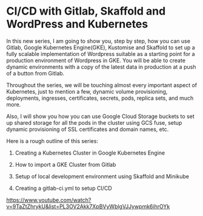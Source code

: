 # CI/CD with Gitlab, Skaffold and WordPress and Kubernetes

In this new series, I am going to show you, step by step, how you can use Gitlab, Google Kubernetes Engine(GKE), Kustomise and Skaffold to set up a fully scalable implementation of Wordpress suitable as a starting point for a production environment of Wordpress in GKE.
You will be able to create dynamic environments with a copy of the latest data in production at a push of a button from Gitlab. 

Throughout the series, we will be touching almost every important aspect of Kubernetes, just to mention a few, dynamic volume provisioning, deployments, ingresses, certificates, secrets, pods, replica sets, and much more.

Also, I will show you how you can use Google Cloud Storage buckets to set up shared storage for all the pods in the cluster using GCS fuse, setup dynamic provisioning of SSL certificates and domain names, etc.

Here is a rough outline of this series:

 1. Creating a Kubernetes Cluster in Google Kubernetes Engine

 2. How to import a GKE Cluster from Gitlab

 3. Setup of local development environment using Skaffold and Minikube

 4. Creating a gitlab-ci.yml to setup CI/CD

https://www.youtube.com/watch?v=9TaZtZhrykU&list=PL3OV2Akk7XpBVyWblgVJJywpmk6ihrOYk
